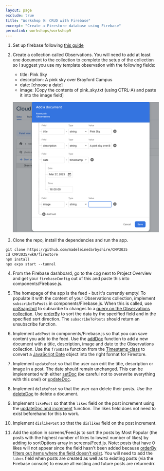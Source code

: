```yaml
---
layout: page
exclude: true
title: "Workshop 9: CRUD with Firebase"
excerpt: "Create a Firestore database using Firebase"
permalink: workshops/workshop9
---
```


1. Set up firebase following [this guide](/guides/firebase)

2. Create a collection called Observations. You will need to add at least one document to the collection to complete the setup of the collection so I suggest you use my template observation with the following fields:
    - title: Pink Sky
    - description: A pink sky over Brayford Campus
    - date: [choose a date]
    - image: [Copy the contents of pink_sky.txt (using CTRL-A) and paste it into the image field]

    ![First Document](../assets/firestore/first_document.png)

3. Clone the repo, install the dependencies and run the app.
```
git clone https://github.com/madeleinedarbyshire/CMP3035
cd CMP3035/wk9/firestore
npm install
npx expo start --tunnel
```

4. From the Firebase dashboard, go to the cog next to Project Overview and get your `firebaseConfig` out of this and paste this into components/Firebase.js.

5. The homepage of the app is the feed - but it's currently empty! To populate it with the content of your Observations collection, implement `subscribeToPosts` in components/Firebase.js. When this is called, use [onSnapshot](https://firebase.google.com/docs/firestore/query-data/listen) to subscribe to changes to a [query on the Observations collection](https://firebase.google.com/docs/firestore/query-data/get-data#get_multiple_documents_from_a_collection). Use [orderBy](https://firebase.google.com/docs/firestore/query-data/order-limit-data#order_and_limit_data) to sort the data by the specified field and in the specified sort direction. The `subscribeToPosts` should return an unsubscribe function.

6. Implement `addPost` in components/Firebase.js so that you can save content you add to the feed. Use the [addDoc](https://firebase.google.com/docs/firestore/manage-data/add-data) function to add a new document with a title, description, image and date to the Observations collection. Use the `fromDate` function from the [Timestamp class](https://firebase.google.com/docs/reference/js/firestore_.timestamp.md#timestamp_class) to convert a [JavaScript Date](https://developer.mozilla.org/en-US/docs/Web/JavaScript/Reference/Global_Objects/Date/Date) object into the right format for Firestore.

7. Implement `updatePost` so that the user can edit the title, description or image in a post. The date should remain unchanged. This can be implemented with either [setDoc](https://firebase.google.com/docs/firestore/manage-data/add-data#set_a_document) (be careful not to overwrite everything with this one!) or [updateDoc](https://firebase.google.com/docs/firestore/manage-data/add-data#update-data).

8. Implement `deletePost` so that the user can delete their posts. Use the [deleteDoc](https://firebase.google.com/docs/firestore/manage-data/delete-data#delete_documents) to delete a document.

9. Implement `likePost` so that the `likes` field on the post increment using the [updateDoc and increment](https://firebase.google.com/docs/firestore/manage-data/add-data#increment_a_numeric_value) function. The likes field does not need to exist beforehand for this to work.

10. Implement `dislikePost` so that the `dislikes` field on the post increment.

11. Add the option in screens/Feed.js to sort the posts by Most Popular (the posts with the highest number of likes to lowest number of likes) by adding to sortOptions array in screens/Feed.js. Note: posts that have 0 likes will not appear since the field hasn't been added because [orderBy filters out items where the field doesn't exist](https://firebase.google.com/docs/firestore/query-data/order-limit-data#orderby_and_existence). You will need to add the `likes` field when posts are created as well as to existing posts (via the Firebase console) to ensure all existing and future posts are returnedrr.